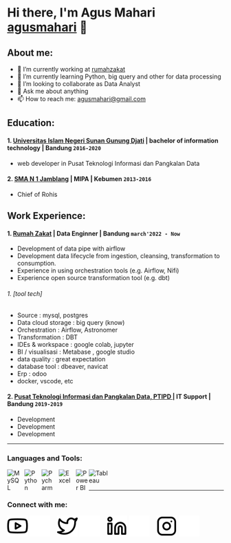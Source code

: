 # Hi there, I'm Agus Mahari [agusmahari](https://agusmahari.github.io/) 👋
## About me:
- 🔭 I’m currently working at [rumahzakat](https://www.rumahzakat.org)
- 🌱 I’m currently learning Python, big query and other for data processing
- 👯 I’m looking to collaborate as Data Analyst
- 💬 Ask me about anything
- 📫 How to reach me: agusmahari@gmail.com

## Education:

#### 1. [Universitas Islam Negeri Sunan Gunung Djati](https://uinsgd.ac.id/) | bachelor of information technology | Bandung `2016-2020`
   - web developer in Pusat Teknologi Informasi dan Pangkalan Data
 #### 2. [SMA N 1 Jamblang](https://sman1jamblang.sch.id/) | MIPA | Kebumen `2013-2016`
   - Chief of Rohis

## Work Experience:
#### 1. [Rumah Zakat](https://www.rumahzakat.org) | Data Enginner | Bandung `march'2022 - Now`
   - Development of data pipe with airflow
   - Development data lifecycle from ingestion, cleansing, transformation to consumption.
   - Experience in using orchestration tools (e.g. Airflow, Nifi)
   - Experience open source transformation tool (e.g. dbt)
  
 ###### 1. [tool tech]
   - Source : mysql, postgres
   - Data cloud storage : big query (know) 
   - Orchestration : Airflow, Astronomer
   - Transformation : DBT
   - IDEs & workspace : google colab, jupyter
   - BI / visualisasi : Metabase , google studio 
   - data quality : great expectation
   - database tool : dbeaver, navicat
   - Erp : odoo
   - docker, vscode, etc
 
   
#### 2. [Pusat Teknologi Informasi dan Pangkalan Data, PTIPD ](https://ptipd.uinsgd.ac.id/) | IT Support | Bandung `2019-2019`
   - Development
   - Development
   - Development
---

### Languages and Tools:

[<img align="left" alt="MySQL" width="30px" src="https://cdn.jsdelivr.net/gh/devicons/devicon/icons/mysql/mysql-original.svg" style="padding-right:10px;" />][webdev]
[<img align="left" alt="Python" width="30px" src="https://upload.wikimedia.org/wikipedia/commons/thumb/c/c3/Python-logo-notext.svg/110px-Python-logo-notext.svg.png?20100317150552" style="padding-right:10px;" />][webdev]
[<img align="left" alt="Pycharm" width="30px" src="https://upload.wikimedia.org/wikipedia/commons/thumb/1/1d/PyCharm_Icon.svg/220px-PyCharm_Icon.svg.png" style="padding-right:10px;" />][webdev]
[<img align="left" alt="Excel" width="30px" src="https://is2-ssl.mzstatic.com/image/thumb/Purple126/v4/a8/fd/5a/a8fd5a84-c6f1-355f-3b9f-6e86598efaa3/XCEL.png/1200x630bb.png" style="padding-right:10px;" />][webdev]
[<img align="left" alt="Power BI" width="30px" src="https://powerbi.microsoft.com/pictures/application-logos/svg/powerbi.svg" style="padding-right:0px;" />][webdev]
[<img align="left" alt="Tableau" width="50px" src="https://logos-world.net/wp-content/uploads/2021/10/Tableau-Symbol.png" style="padding-right:10px;" />][webdev]

<br />
<br />

---
### Connect with me:

[![website](./img/youtube-light.svg)](https://www.youtube.com/channel/UCUcrvwPZVbuMF1Qxy4_9Veg#gh-light-mode-only)
[![website](./img/youtube-dark.svg)](https://www.youtube.com/channel/UCUcrvwPZVbuMF1Qxy4_9Veg#gh-dark-mode-only)
&nbsp;&nbsp;
[![website](./img/twitter-light.svg)](https://twitter.com/MahariAgus#gh-light-mode-only)
[![website](./img/twitter-dark.svg)](https://twitter.com/MahariAgus#gh-dark-mode-only)
&nbsp;&nbsp;
[![website](./img/linkedin-light.svg)](https://www.linkedin.com/in/agus-mahari#gh-light-mode-only)
[![website](./img/linkedin-dark.svg)](https://www.linkedin.com/in/agus-mahari#gh-dark-mode-only)
&nbsp;&nbsp;
[![website](./img/instagram-light.svg)](https://www.instagram.com/agus_mahari/#gh-light-mode-only)
[![website](./img/instagram-dark.svg)](https://www.instagram.com/agus_mahari/#gh-dark-mode-only)



[webdev]: https://github.com/ErrorNginx
